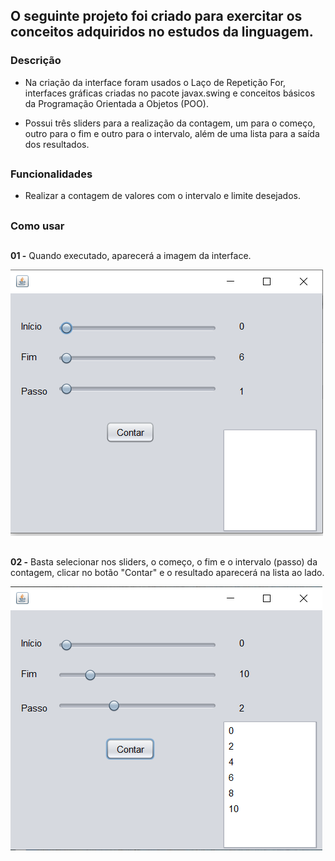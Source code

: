 ## O seguinte projeto foi criado para exercitar os conceitos adquiridos no estudos da linguagem. 


### Descrição

- Na criação da interface foram usados o Laço de Repetição For, interfaces gráficas criadas no pacote javax.swing e conceitos básicos da Programação Orientada a Objetos (POO).

- Possui três sliders para a realização da contagem, um para o começo, outro para o fim e outro para o intervalo, além de uma lista para a saída dos resultados. 

##

### Funcionalidades

- Realizar a contagem de valores com o intervalo e limite desejados. 

##

### Como usar

##

**01 -** Quando executado, aparecerá a imagem da interface.

![Tela da interface](https://github.com/EnzoFerreiraAguiar/Interface-contadora/blob/master/Imagens_Interface_De_Contagem/Interface_Contadora.PNG?raw=true)

##

**02 -** Basta selecionar nos sliders, o começo, o fim e o intervalo (passo) da contagem, clicar no botão "Contar" e o resultado aparecerá na lista ao lado.

![Exemplo na interface]( https://github.com/EnzoFerreiraAguiar/Interface-contadora/blob/master/Imagens_Interface_De_Contagem/Exemplo_Interface_Contadora.PNG?raw=true)

